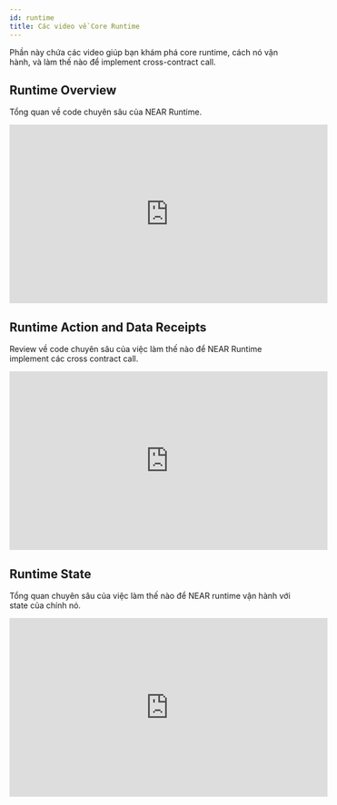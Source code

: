 ```yaml
---
id: runtime
title: Các video về Core Runtime
---
```


Phần này chứa các video giúp bạn khám phá core runtime, cách nó vận hành, và làm thế nào để implement cross-contract call.

## Runtime Overview

Tổng quan về code chuyên sâu của NEAR Runtime.

<iframe
  width="560"
  height="315"
  src="https://www.youtube-nocookie.com/embed/Xi_8PapFCjo"
  frameborder="0"
  allow="accelerometer; autoplay; clipboard-write; encrypted-media; gyroscope; picture-in-picture"
  allowfullscreen>
</iframe>

## Runtime Action and Data Receipts

Review về code chuyên sâu của việc làm thế nào để NEAR Runtime implement các cross contract call.

<iframe
  width="560"
  height="315"
  src="https://www.youtube-nocookie.com/embed/RBb3rJGtqOE"
  frameborder="0"
  allow="accelerometer; autoplay; clipboard-write; encrypted-media; gyroscope; picture-in-picture"
  allowfullscreen>
</iframe>

## Runtime State

Tổng quan chuyên sâu của việc làm thế nào để NEAR runtime vận hành với state của chính nó.

<iframe
  width="560"
  height="315"
  src="https://www.youtube-nocookie.com/embed/JCkSNL4ie1U"
  frameborder="0"
  allow="accelerometer; autoplay; clipboard-write; encrypted-media; gyroscope; picture-in-picture"
  allowfullscreen>
</iframe>
